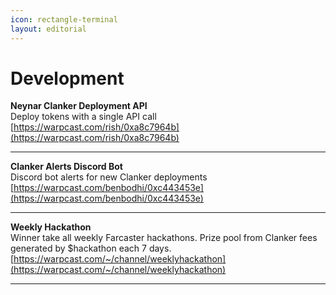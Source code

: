 ```yaml
---
icon: rectangle-terminal
layout: editorial
---
```


# Development

**Neynar Clanker Deployment API**\
Deploy tokens with a single API call\
[https://warpcast.com/rish/0xa8c7964b](https://warpcast.com/rish/0xa8c7964b)

***

**Clanker Alerts Discord Bot**\
Discord bot alerts for new Clanker deployments\
[https://warpcast.com/benbodhi/0xc443453e](https://warpcast.com/benbodhi/0xc443453e)

***

**Weekly Hackathon**\
Winner take all weekly Farcaster hackathons. Prize pool from Clanker fees generated by $hackathon each 7 days.\
[https://warpcast.com/~/channel/weeklyhackathon](https://warpcast.com/~/channel/weeklyhackathon)

***